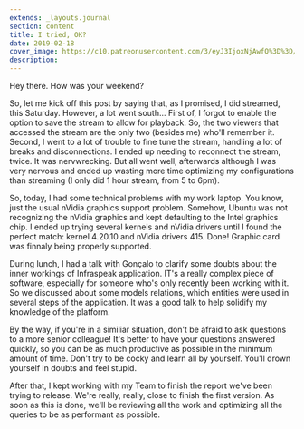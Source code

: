 ```yaml
---
extends: _layouts.journal
section: content
title: I tried, OK?
date: 2019-02-18
cover_image: https://c10.patreonusercontent.com/3/eyJ3IjoxNjAwfQ%3D%3D/patreon-media/p/post/24794851/79e992b4e0a540a88e81182e5decedb0/1?token-time=1552176000&token-hash=QqG3qDUnE3Mv67lnJ7L0ZLeCOzN1PngK_fXM9xz7KMk%3D
description: 
---
```


Hey there. How was your weekend?

So, let me kick off this post by saying that, as I promised, I did streamed, this Saturday. However, a lot went south... First of, I forgot to enable the option to save the stream to allow for playback. So, the two viewers that accessed the stream are the only two (besides me) who'll remember it. Second, I went to a lot of trouble to fine tune the stream, handling a lot of breaks and disconnections. I ended up needing to reconnect the stream, twice. It was nervwrecking. But all went well, afterwards although I was very nervous and ended up wasting more time optimizing my configurations than streaming (I only did 1 hour stream, from 5 to 6pm).

So, today, I had some technical problems with my work laptop. You know, just the usual nVidia graphics support problem. Somehow, Ubuntu was not recognizing the nVidia graphics and kept defaulting to the Intel graphics chip. I ended up trying several kernels and nVidia drivers until I found the perfect match: kernel 4.20.10 and nVidia drivers 415. Done! Graphic card was finnaly being properly supported.

During lunch, I had a talk with Gonçalo to clarify some doubts about the inner workings of Infraspeak application. IT's a really complex piece of software, especially for someone who's only recently been working with it. So we discussed about some models relations, which entities were used in several steps of the application. It was a good talk to help solidify my knowledge of the platform.

By the way, if you're in a similiar situation, don't be afraid to ask questions to a more senior colleague! It's better to have your questions answered quickly, so you can be as much productive as possible in the minimum amount of time. Don't try to be cocky and learn all by yourself. You'll drown yourself in doubts and feel stupid.

After that, I kept working with my Team to finish the report we've been trying to release. We're really, really, close to finish the first version. As soon as this is done, we'll be reviewing all the work and optimizing all the queries to be as performant as possible.